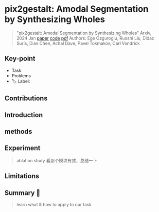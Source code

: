 # pix2gestalt: Amodal Segmentation by Synthesizing Wholes

> "pix2gestalt: Amodal Segmentation by Synthesizing Wholes" Arxiv, 2024 Jan
> [paper](http://arxiv.org/abs/2401.14398v1) [code]() 
> [pdf](./2024_01_Arxiv_pix2gestalt--Amodal-Segmentation-by-Synthesizing-Wholes.pdf)
> Authors: Ege Ozguroglu, Ruoshi Liu, Dídac Surís, Dian Chen, Achal Dave, Pavel Tokmakov, Carl Vondrick

## Key-point

- Task
- Problems
- :label: Label:

## Contributions

## Introduction

## methods

## Experiment

> ablation study 看那个模块有效，总结一下

## Limitations

## Summary :star2:

> learn what & how to apply to our task

